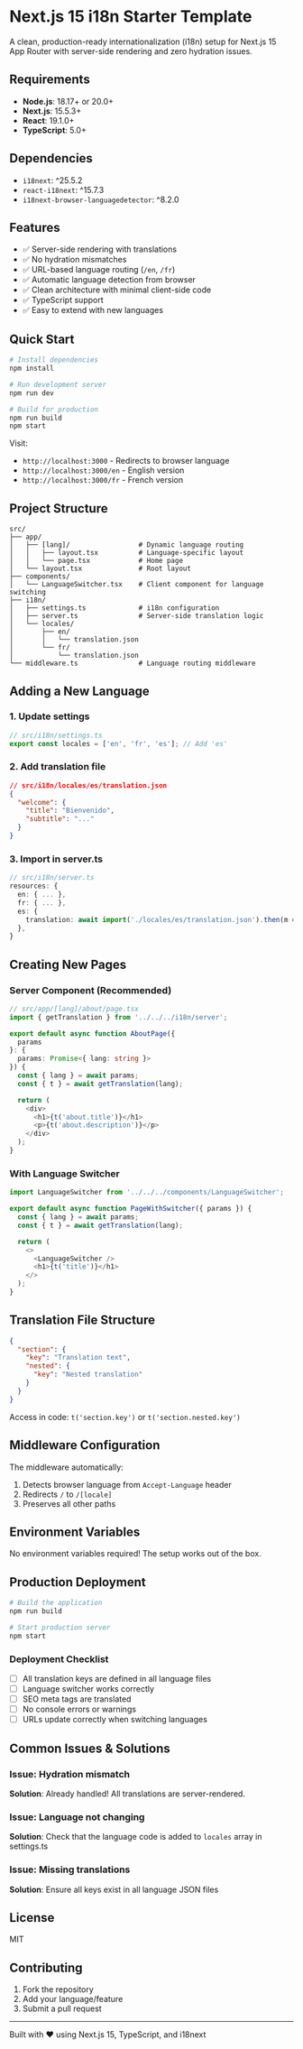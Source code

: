 # Next.js 15 i18n Starter Template

A clean, production-ready internationalization (i18n) setup for Next.js 15 App Router with server-side rendering and zero hydration issues.

## Requirements

- **Node.js**: 18.17+ or 20.0+
- **Next.js**: 15.5.3+
- **React**: 19.1.0+
- **TypeScript**: 5.0+

## Dependencies

- `i18next`: ^25.5.2
- `react-i18next`: ^15.7.3
- `i18next-browser-languagedetector`: ^8.2.0

## Features

- ✅ Server-side rendering with translations
- ✅ No hydration mismatches
- ✅ URL-based language routing (`/en`, `/fr`)
- ✅ Automatic language detection from browser
- ✅ Clean architecture with minimal client-side code
- ✅ TypeScript support
- ✅ Easy to extend with new languages

## Quick Start

```bash
# Install dependencies
npm install

# Run development server
npm run dev

# Build for production
npm run build
npm start
```

Visit:
- `http://localhost:3000` - Redirects to browser language
- `http://localhost:3000/en` - English version
- `http://localhost:3000/fr` - French version

## Project Structure

```
src/
├── app/
│   ├── [lang]/                 # Dynamic language routing
│   │   ├── layout.tsx          # Language-specific layout
│   │   └── page.tsx            # Home page
│   └── layout.tsx              # Root layout
├── components/
│   └── LanguageSwitcher.tsx    # Client component for language switching
├── i18n/
│   ├── settings.ts             # i18n configuration
│   ├── server.ts               # Server-side translation logic
│   └── locales/
│       ├── en/
│       │   └── translation.json
│       └── fr/
│           └── translation.json
└── middleware.ts               # Language routing middleware
```

## Adding a New Language

### 1. Update settings

```typescript
// src/i18n/settings.ts
export const locales = ['en', 'fr', 'es']; // Add 'es'
```

### 2. Add translation file

```json
// src/i18n/locales/es/translation.json
{
  "welcome": {
    "title": "Bienvenido",
    "subtitle": "..."
  }
}
```

### 3. Import in server.ts

```typescript
// src/i18n/server.ts
resources: {
  en: { ... },
  fr: { ... },
  es: {
    translation: await import('./locales/es/translation.json').then(m => m.default),
  },
}
```

## Creating New Pages

### Server Component (Recommended)

```typescript
// src/app/[lang]/about/page.tsx
import { getTranslation } from '../../../i18n/server';

export default async function AboutPage({
  params
}: {
  params: Promise<{ lang: string }>
}) {
  const { lang } = await params;
  const { t } = await getTranslation(lang);

  return (
    <div>
      <h1>{t('about.title')}</h1>
      <p>{t('about.description')}</p>
    </div>
  );
}
```

### With Language Switcher

```typescript
import LanguageSwitcher from '../../../components/LanguageSwitcher';

export default async function PageWithSwitcher({ params }) {
  const { lang } = await params;
  const { t } = await getTranslation(lang);

  return (
    <>
      <LanguageSwitcher />
      <h1>{t('title')}</h1>
    </>
  );
}
```

## Translation File Structure

```json
{
  "section": {
    "key": "Translation text",
    "nested": {
      "key": "Nested translation"
    }
  }
}
```

Access in code: `t('section.key')` or `t('section.nested.key')`

## Middleware Configuration

The middleware automatically:
1. Detects browser language from `Accept-Language` header
2. Redirects `/` to `/[locale]`
3. Preserves all other paths

## Environment Variables

No environment variables required! The setup works out of the box.

## Production Deployment

```bash
# Build the application
npm run build

# Start production server
npm start
```

### Deployment Checklist

- [ ] All translation keys are defined in all language files
- [ ] Language switcher works correctly
- [ ] SEO meta tags are translated
- [ ] No console errors or warnings
- [ ] URLs update correctly when switching languages

## Common Issues & Solutions

### Issue: Hydration mismatch
**Solution**: Already handled! All translations are server-rendered.

### Issue: Language not changing
**Solution**: Check that the language code is added to `locales` array in settings.ts

### Issue: Missing translations
**Solution**: Ensure all keys exist in all language JSON files

## License

MIT

## Contributing

1. Fork the repository
2. Add your language/feature
3. Submit a pull request

---

Built with ❤️ using Next.js 15, TypeScript, and i18next